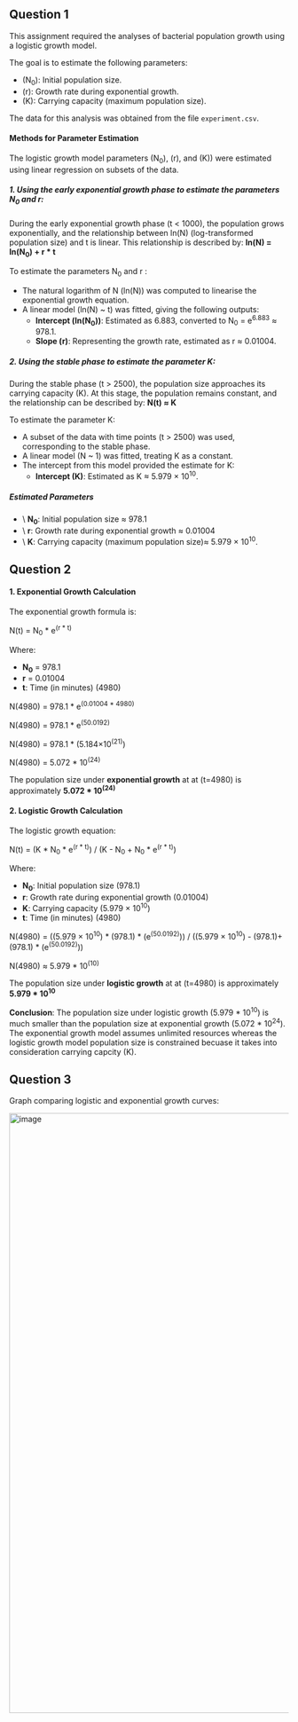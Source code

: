 ## Question 1

This assignment required the analyses of bacterial population growth using a logistic growth model. 

The goal is to estimate the following parameters:
- \(N<sub>0</sub>\): Initial population size.
- \(r): Growth rate during exponential growth.
- \(K\): Carrying capacity (maximum population size).

The data for this analysis was obtained from the file `experiment.csv`.

#### Methods for Parameter Estimation

The logistic growth model parameters (N<sub>0</sub>\), \(r\), and \(K\)) were estimated using linear regression on subsets of the data.

##### 1. Using the early exponential growth phase to estimate the parameters N<sub>0</sub> and r: 

During the early exponential growth phase (t < 1000), the population grows exponentially, and the relationship between ln(N) (log-transformed population size) and t is linear. This relationship is described by: **ln(N) = ln(N<sub>0</sub>) + r * t**

To estimate the parameters N<sub>0</sub> and r :
- The natural logarithm of N (ln(N)) was computed to linearise the exponential growth equation.
- A linear model (ln(N) ~ t) was fitted, giving the following outputs:
  - **Intercept (ln(N<sub>0</sub>))**: Estimated as 6.883, converted to N<sub>0</sub> = e<sup>6.883</sup> ≈ 978.1.
  - **Slope (r)**: Representing the growth rate, estimated as r ≈ 0.01004.

##### 2. Using the stable phase to estimate the parameter K:

During the stable phase (t > 2500), the population size approaches its carrying capacity (K). At this stage, the population remains constant, and the relationship can be described by: **N(t) ≈ K**

To estimate the parameter K:
- A subset of the data with time points (t > 2500) was used, corresponding to the stable phase.
- A linear model (N ~ 1) was fitted, treating K as a constant.
- The intercept from this model provided the estimate for K:
  - **Intercept (K)**: Estimated as K ≈ 5.979 × 10<sup>10</sup>.

##### Estimated Parameters

- \ **N<sub>0</sub>**: Initial population size ≈ 978.1
- \ **r**: Growth rate during exponential growth ≈ 0.01004
- \ **K**: Carrying capacity (maximum population size)≈ 5.979 × 10<sup>10</sup>.

## Question 2

#### 1. Exponential Growth Calculation

The exponential growth formula is:

N(t) = N<sub>0</sub> * e<sup>(r * t)</sup>

Where:​
- **N<sub>0</sub>** = 978.1
- **r** = 0.01004
- **t**: Time (in minutes) (4980)

N(4980) = 978.1 * e<sup>(0.01004 * 4980)</sup>

N(4980) = 978.1 * e<sup>(50.0192)</sup>

N(4980) = 978.1 * (5.184×10<sup>(21)</sup>) 

N(4980) = 5.072 * 10<sup>(24)</sup>

The population size under **exponential growth** at at (t=4980) is approximately **5.072 * 10<sup>(24)</sup>**

#### 2. Logistic Growth Calculation

The logistic growth equation:

N(t) = (K * N<sub>0</sub> * e<sup>(r * t)</sup>) / (K - N<sub>0</sub> + N<sub>0</sub> * e<sup>(r * t)</sup>)

Where:
- **N<sub>0</sub>**: Initial population size (978.1)
- **r**: Growth rate during exponential growth (0.01004)
- **K**: Carrying capacity (5.979 × 10<sup>10</sup>)
- **t**: Time (in minutes) (4980)

N(4980) = ((5.979 × 10<sup>10</sup>) * (978.1) * (e<sup>(50.0192)</sup>)) / ((5.979 × 10<sup>10</sup>) - (978.1)+ (978.1) * (e<sup>(50.0192)</sup>))

N(4980) ≈ 5.979 * 10<sup>(10)</sup> 

The population size under **logistic growth** at at (t=4980) is approximately **5.979 * 10<sup>10</sup>**

**Conclusion**: The population size under logistic growth (5.979 * 10<sup>10</sup>) is much smaller than the population size at exponential growth (5.072 * 10<sup>24</sup>). The exponential growth model assumes unlimited resources whereas the logistic growth model population size is constrained becuase it takes into consideration carrying capcity (K).

## Question 3

Graph comparing logistic and exponential growth curves:

<img width="1082" alt="image" src="https://github.com/user-attachments/assets/4ce95051-86ba-4bbe-a752-ead78a57f127" />

